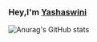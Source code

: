 ### Hey,I'm [Yashaswini](https://yashaswinirajanna.github.io/MyPortfolio/#)

<!--
**YashaswiniRajanna/YashaswiniRajanna** is a ✨ _special_ ✨ repository because its `README.md` (this file) appears on your GitHub profile.

Here are some ideas to get you started:

- 🔭 I’m currently working on ...
- 🌱 I’m currently learning ...
- 👯 I’m looking to collaborate on ...
- 🤔 I’m looking for help with ...
- 💬 Ask me about ...
- 📫 How to reach me: ...
- 😄 Pronouns: ...
- ⚡ Fun fact: ...
-->

![Anurag's GitHub stats](https://github-readme-stats.vercel.app/api?username=YashaswiniRajanna&theme=cobalt&show_icons=true)
